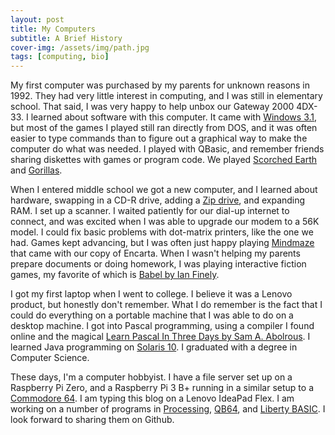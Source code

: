 ```yaml
---
layout: post
title: My Computers
subtitle: A Brief History
cover-img: /assets/img/path.jpg
tags: [computing, bio]
---
```


My first computer was purchased by my parents for unknown reasons in 1992. They had very little interest in computing, and I was still in elementary school. That said, I was very happy to help unbox our Gateway 2000 4DX-33. I learned about software with this computer. It came with [Windows 3.1](https://en.wikipedia.org/wiki/Windows_3.1x), but most of the games I played still ran directly from DOS, and it was often easier to type commands than to figure out a graphical way to make the computer do what was needed. I played with QBasic, and remember friends sharing diskettes with games or program code. We played [Scorched Earth](https://en.wikipedia.org/wiki/Scorched_Earth_(video_game)) and [Gorillas](https://en.wikipedia.org/wiki/Gorillas_(video_game)).

When I entered middle school we got a new computer, and I learned about hardware, swapping in a CD-R drive, adding a [Zip drive](https://en.wikipedia.org/wiki/Zip_drive), and expanding RAM. I set up a scanner. I waited patiently for our dial-up internet to connect, and was excited when I was able to upgrade our modem to a 56K model. I could fix basic problems with dot-matrix printers, like the one we had. Games kept advancing, but I was often just happy playing [Mindmaze](https://en.wikipedia.org/wiki/Encarta#Contents_and_features) that came with our copy of Encarta. When I wasn't helping my parents prepare documents or doing homework, I was playing interactive fiction games, my favorite of which is [Babel by Ian Finely](https://ifdb.tads.org/viewgame?id=z5xgyw0jbt9r3ah1).

I got my first laptop when I went to college. I believe it was a Lenovo product, but honestly don't remember. What I do remember is the fact that I could do everything on a portable machine that I was able to do on a desktop machine. I got into Pascal programming, using a compiler I found online and the magical [Learn Pascal In Three Days by Sam A. Abolrous](https://www.amazon.com/Learn-Pascal-Three-Days-Abolrous/dp/1556225679). I learned Java programming on [Solaris 10](https://en.wikipedia.org/wiki/Solaris_(operating_system)). I graduated with a degree in Computer Science.

These days, I'm a computer hobbyist. I have a file server set up on a Raspberry Pi Zero, and a Raspberry Pi 3 B+ running in a similar setup to a [Commodore 64](https://en.wikipedia.org/wiki/Commodore_64). I am typing this blog on a Lenovo IdeaPad Flex. I am working on a number of programs in [Processing](https://en.wikipedia.org/wiki/Processing_(programming_language)), [QB64](https://en.wikipedia.org/wiki/QB64), and [Liberty BASIC](https://en.wikipedia.org/wiki/Liberty_BASIC). I look forward to sharing them on Github.
